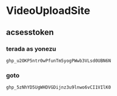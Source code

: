 # VideoUploadSite
## acsesstoken
### terada as yonezu
```
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
```
### goto
```
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
```
